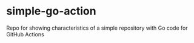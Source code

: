 # simple-go-action
Repo for showing characteristics of a simple repository with Go code for GitHub Actions
